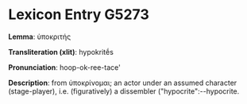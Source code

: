 # Lexicon Entry G5273

**Lemma**: ὑποκριτής

**Transliteration (xlit)**: hypokritḗs

**Pronunciation**: hoop-ok-ree-tace'

**Description**:
from ὑποκρίνομαι; an actor under an assumed character (stage-player), i.e. (figuratively) a dissembler ("hypocrite":--hypocrite.
